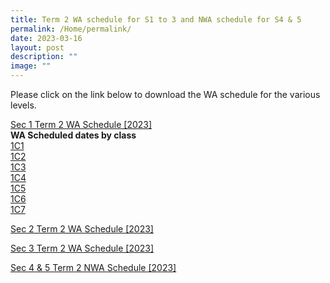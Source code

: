 ```yaml
---
title: Term 2 WA schedule for S1 to 3 and NWA schedule for S4 & 5
permalink: /Home/permalink/
date: 2023-03-16
layout: post
description: ""
image: ""
---
```

Please click on the link below to download the WA schedule for the various levels. <br>

[Sec 1 Term 2 WA Schedule  [2023]](/files/S1_2023%20Term%202%20Weighted%20Assessment%20Schedule.pdf) <br> 
**WA Scheduled dates by class** <br>
[1C1](/files/Secondary%201%20%20Term%202%20WA%20Schedule%202023%20-%201C1.pdf) <BR>
[1C2](/files/Secondary%201%20%20Term%202%20WA%20Schedule%202023%20-%201C2.pdf) <BR>
[1C3](/files/Secondary%201%20%20Term%202%20WA%20Schedule%202023%20-%201C3.pdf) <BR>
[1C4](/files/Secondary%201%20%20Term%202%20WA%20Schedule%202023%20-%201C4.pdf) <BR>
[1C5](/files/Secondary%201%20%20Term%202%20WA%20Schedule%202023%20-%201C5.pdf) <BR>
[1C6](/files/Secondary%201%20%20Term%202%20WA%20Schedule%202023%20-%201C6.pdf) <BR>
[1C7](/files/Secondary%201%20%20Term%202%20WA%20Schedule%202023%20-%201C7.pdf)





[Sec 2 Term 2 WA Schedule [2023]](/files/S2_2023%20Term%202%20Weighted%20Assessment%20Schedule.pdf) <br>

[Sec 3 Term 2 WA Schedule [2023]](/files/S3_2023%20Term%202%20Weighted%20Assessment%20Schedule.pdf)

[Sec 4 & 5 Term 2 NWA Schedule [2023]](/files/S4_5_2023%20Term%202%20Weighted%20Assessment%20Schedule.pdf)